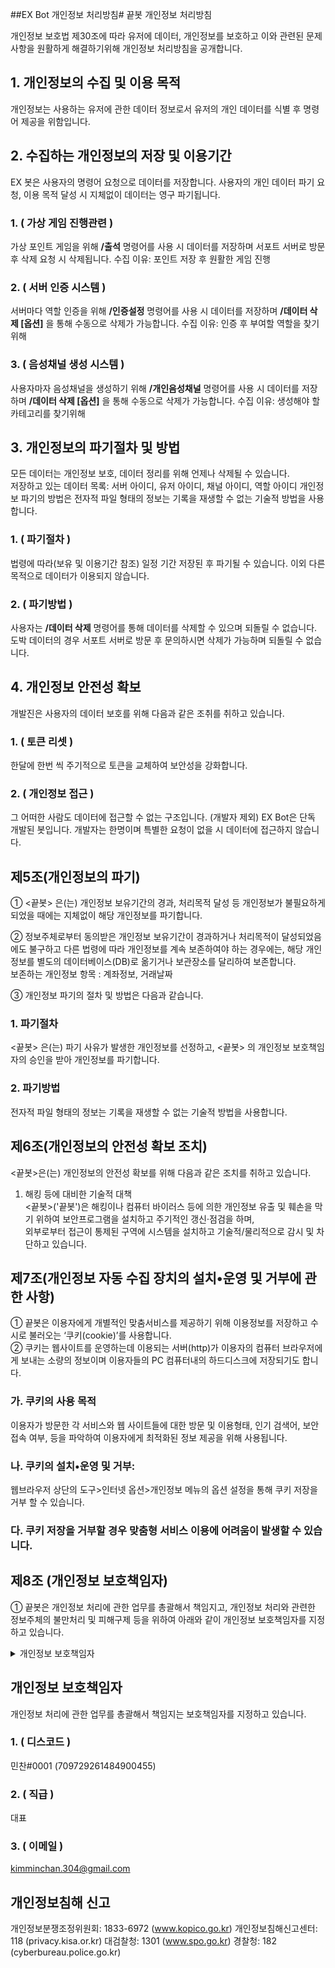 ##EX Bot 개인정보 처리방침# 끝봇 개인정보 처리방침

개인정보 보호법 제30조에 따라 유저에 데이터, 개인정보를 보호하고 이와 관련된 문제사항을 원활하게 해결하기위해 개인정보 처리방침을 공개합니다.

## 1. 개인정보의 수집 및 이용 목적

개인정보는 사용하는 유저에 관한 데이터 정보로서 유저의 개인 데이터를 식별 후 명령어 제공을 위함입니다.

## 2. 수집하는 개인정보의 저장 및 이용기간

EX 봇은 사용자의 명령어 요청으로 데이터를 저장합니다.
사용자의 개인 데이터 파기 요청, 이용 목적 달성 시 지체없이 데이터는 영구 파기됩니다.

### 1. ( 가상 게임 진행관련 )
가상 포인트 게임을 위해 **/출석** 명령어를 사용 시 데이터를 저장하며 서포트 서버로 방문 후 삭제 요청 시 삭제됩니다.
수집 이유: 포인트 저장 후 원활한 게임 진행

### 2. ( 서버 인증 시스템 )
서버마다 역할 인증을 위해 **/인증설정** 명령어를 사용 시 데이터를 저장하며 **/데이터 삭제 [옵션]** 을 통해 수동으로 삭제가 가능합니다.
수집 이유: 인증 후 부여할 역할을 찾기 위해

### 3. ( 음성채널 생성 시스템 )
사용자마자 음성채널을 생성하기 위해 **/개인음성채널** 명령어를 사용 시 데이터를 저장하며 **/데이터 삭제 [옵션]** 을 통해 수동으로 삭제가 가능합니다.
수집 이유: 생성해야 할 카테고리를 찾기위해


## 3. 개인정보의 파기절차 및 방법

모든 데이터는 개인정보 보호, 데이터 정리를 위해 언제나 삭제될 수 있습니다.          
저장하고 있는 데이터 목록: 서버 아이디, 유저 아이디, 채널 아이디, 역할 아이디
개인정보 파기의 방법은 전자적 파일 형태의 정보는 기록을 재생할 수 없는 기술적 방법을 사용합니다.

### 1. ( 파기절차 )
 법령에 따라(보유 및 이용기간 참조) 일정 기간 저장된 후 파기될 수 있습니다. 이외 다른 목적으로 데이터가 이용되지 않습니다.
 
### 2. ( 파기방법 )           
사용자는 **/데이터 삭제** 명령어를 통해 데이터를 삭제할 수 있으며 되돌릴 수 없습니다.
도박 데이터의 경우 서포트 서버로 방문 후 문의하시면 삭제가 가능하며 되돌릴 수 없습니다.


## 4. 개인정보 안전성 확보

개발진은 사용자의 데이터 보호를 위해 다음과 같은 조취를 취하고 있습니다.

### 1. ( 토큰 리셋 )
한달에 한번 씩 주기적으로 토큰을 교체하여 보안성을 강화합니다.

### 2. ( 개인정보 접근 )
그 어떠한 사람도 데이터에 접근할 수 없는 구조입니다. (개발자 제외)
EX Bot은 단독 개발된 봇입니다. 개발자는 한명이며 특별한 요청이 없을 시 데이터에 접근하지 않습니다.


## 제5조(개인정보의 파기)               


① <끝봇> 은(는) 개인정보 보유기간의 경과, 처리목적 달성 등 개인정보가 불필요하게 되었을 때에는 지체없이 해당 개인정보를 파기합니다.              

② 정보주체로부터 동의받은 개인정보 보유기간이 경과하거나 처리목적이 달성되었음에도 불구하고 다른 법령에 따라 개인정보를 계속 보존하여야 하는 경우에는, 해당 개인정보를 별도의 데이터베이스(DB)로 옮기거나 보관장소를 달리하여 보존합니다.                 
보존하는 개인정보 항목 : 계좌정보, 거래날짜            

③ 개인정보 파기의 절차 및 방법은 다음과 같습니다.          
### 1. 파기절차        
<끝봇> 은(는) 파기 사유가 발생한 개인정보를 선정하고, <끝봇> 의 개인정보 보호책임자의 승인을 받아 개인정보를 파기합니다.            

### 2. 파기방법           

전자적 파일 형태의 정보는 기록을 재생할 수 없는 기술적 방법을 사용합니다.         



## 제6조(개인정보의 안전성 확보 조치)        

<끝봇>은(는) 개인정보의 안전성 확보를 위해 다음과 같은 조치를 취하고 있습니다.           

1. 해킹 등에 대비한 기술적 대책          
<끝봇>('끝봇')은 해킹이나 컴퓨터 바이러스 등에 의한 개인정보 유출 및 훼손을 막기 위하여 보안프로그램을 설치하고 주기적인 갱신·점검을 하며,        
외부로부터 접근이 통제된 구역에 시스템을 설치하고 기술적/물리적으로 감시 및 차단하고 있습니다.            




## 제7조(개인정보 자동 수집 장치의 설치•운영 및 거부에 관한 사항)          


① 끝봇은 이용자에게 개별적인 맞춤서비스를 제공하기 위해 이용정보를 저장하고 수시로 불러오는 ‘쿠키(cookie)’를 사용합니다.          
② 쿠키는 웹사이트를 운영하는데 이용되는 서버(http)가 이용자의 컴퓨터 브라우저에게 보내는 소량의 정보이며 이용자들의 PC 컴퓨터내의 하드디스크에 저장되기도 합니다.   

### 가. 쿠키의 사용 목적   
이용자가 방문한 각 서비스와 웹 사이트들에 대한 방문 및 이용형태, 인기 검색어, 보안접속 여부, 등을 파악하여 이용자에게 최적화된 정보 제공을 위해 사용됩니다.    

### 나. 쿠키의 설치•운영 및 거부:
웹브라우저 상단의 도구>인터넷 옵션>개인정보 메뉴의 옵션 설정을 통해 쿠키 저장을 거부 할 수 있습니다.    

### 다. 쿠키 저장을 거부할 경우 맞춤형 서비스 이용에 어려움이 발생할 수 있습니다.     


## 제8조 (개인정보 보호책임자)

① 끝봇은 개인정보 처리에 관한 업무를 총괄해서 책임지고, 개인정보 처리와 관련한 정보주체의 불만처리 및 피해구제 등을 위하여 아래와 같이 개인정보 보호책임자를 지정하고 있습니다.

<details><summary>개인정보 보호책임자</summary>
디스코드: ``sonix18#3825``
직책: 대표
직급: 대표
이메일: janu8ry0108@gmail.com
</p>
</details>


  
## 개인정보 보호책임자

개인정보 처리에 관한 업무를 총괄해서 책임지는 보호책임자를 지정하고 있습니다.
### 1. ( 디스코드 )
민찬#0001 (709729261484900455)
### 2. ( 직급 )
대표
### 3. ( 이메일 )
kimminchan.304@gmail.com

## 개인정보침해 신고

개인정보분쟁조정위원회: 1833-6972 (www.kopico.go.kr)
개인정보침해신고센터: 118 (privacy.kisa.or.kr)
대검찰청: 1301 (www.spo.go.kr)
경찰청: 182 (cyberbureau.police.go.kr)


